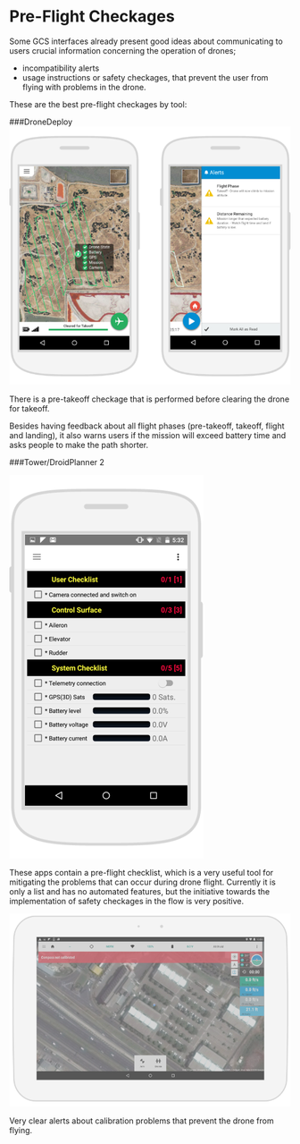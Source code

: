# Pre-Flight Checkages

Some GCS interfaces already present good ideas about communicating to users crucial
information concerning the operation of drones;
* incompatibility alerts
* usage instructions or safety checkages, that prevent the user from flying with problems in
the drone.

These are the best pre-flight checkages by tool:

###DroneDeploy
![](images/1.png)

There is a pre-takeoff checkage that is performed before clearing the drone for takeoff.

Besides having feedback about all flight phases (pre-takeoff, takeoff, flight and landing), it also warns users if the mission will exceed battery time and asks people to make the path shorter.


###Tower/DroidPlanner 2

![](images/2.png)

These apps contain a pre-flight checklist, which is a very useful tool for mitigating the problems that can occur during drone flight.
Currently it is only a list and has no automated features, but the initiative towards the implementation of safety checkages in the flow is very positive. 

![](images/3.png)

Very clear alerts about calibration problems that prevent the drone from flying. 



